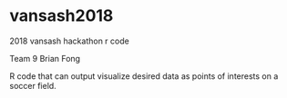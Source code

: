﻿# vansash2018
2018 vansash hackathon r code

Team 9
Brian Fong

R code that can output visualize desired data as points of interests on a soccer field.
